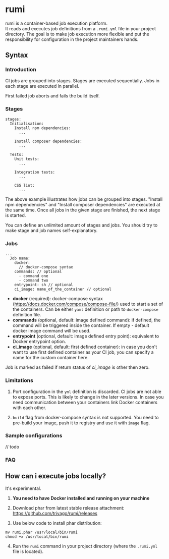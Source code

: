 # rumi

rumi is a container-based job execution platform.  
It reads and executes job definitions from a `.rumi.yml` file in your project directory.
The goal is to make job execution more flexible and put the responsibility for configuration in the project maintainers hands.

## Syntax

### Introduction

CI jobs are grouped into stages. Stages are executed sequentially. Jobs in each stage are executed in parallel.

First failed job aborts and fails the build itself.

### Stages
```
stages:
  Initialisation:
    Install npm dependencies:
      ...

    Install composer dependencies:
      ...

  Tests:
    Unit tests:
      ...

    Integration tests:
      ...

    CSS lint:
      ...

```
The above example illustrates how jobs can be grouped into stages. "Install npm dependencies" and "Install composer dependencies" are executed at the same time. Once all jobs in the given stage are finished, the next stage is started.

You can define an unlimited amount of stages and jobs. You should try to make stage and job names self-explanatory.

### Jobs

```
...
  Job name:
    docker:
      // docker-compose syntax
    commands: // optional
      - command one
      - command two
    entrypoint: sh // optional
    ci_image: name_of_the_container // optional
```
* **docker** (required): docker-compose syntax (https://docs.docker.com/compose/compose-file/) used to start a set of the containers. Can be either `yaml` definition or path to `docker-compose` definition file.
* **commands** (optional, default: image defined command): if defined, the command will be triggered inside the container. If empty - default docker image command will be used.
* **entrypoint** (optional, default: image defined entry point): equivalent to Docker entrypoint option.
* **ci_image** (optional, default: first defined container): in case you don't want to use first defined container as your CI job, you can specify a name for the custom container here.

Job is marked as failed if return status of *ci_image* is other then zero.

### Limitations

1. Port configuration in the `yml` definition is discarded. CI jobs are not able to expose ports. This is likely to change in the later versions. In case you need communication between your containers link Docker containers with each other.

2. ``build`` flag from docker-compose syntax is not supported. You need to pre-build your image, push it to registry and use it with ``image`` flag.

### Sample configurations
// todo

### FAQ

## How can i execute jobs locally?
It's experimental.

1. **You need to have Docker installed and running on your machine**

2. Download phar from latest stable release attachment:
https://github.com/trivago/rumi/releases

3. Use below code to install phar distribution:
```
mv rumi.phar /usr/local/bin/rumi
chmod +x /usr/local/bin/rumi
```
4. Run the ```rumi``` command in your project directory (where the `.rumi.yml` file is located).
